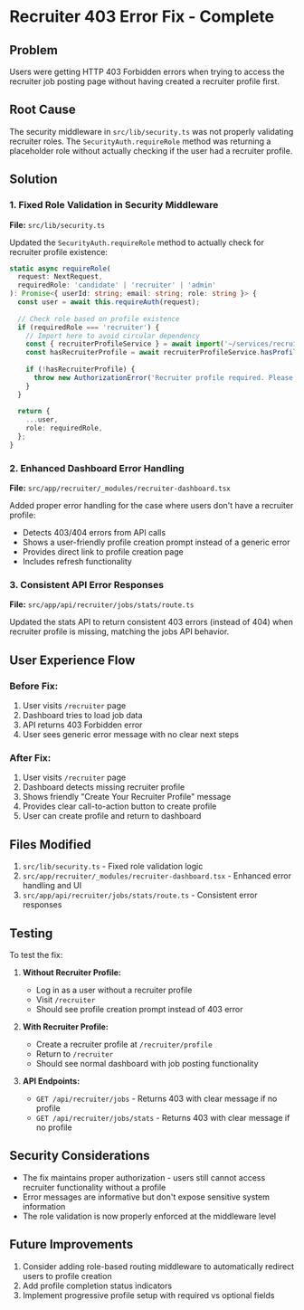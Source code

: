# Recruiter 403 Error Fix - Complete

## Problem
Users were getting HTTP 403 Forbidden errors when trying to access the recruiter job posting page without having created a recruiter profile first.

## Root Cause
The security middleware in `src/lib/security.ts` was not properly validating recruiter roles. The `SecurityAuth.requireRole` method was returning a placeholder role without actually checking if the user had a recruiter profile.

## Solution

### 1. Fixed Role Validation in Security Middleware
**File:** `src/lib/security.ts`

Updated the `SecurityAuth.requireRole` method to actually check for recruiter profile existence:

```typescript
static async requireRole(
  request: NextRequest, 
  requiredRole: 'candidate' | 'recruiter' | 'admin'
): Promise<{ userId: string; email: string; role: string }> {
  const user = await this.requireAuth(request);
  
  // Check role based on profile existence
  if (requiredRole === 'recruiter') {
    // Import here to avoid circular dependency
    const { recruiterProfileService } = await import('~/services/recruiter-profile');
    const hasRecruiterProfile = await recruiterProfileService.hasProfile(user.userId);
    
    if (!hasRecruiterProfile) {
      throw new AuthorizationError('Recruiter profile required. Please create a recruiter profile first.');
    }
  }
  
  return {
    ...user,
    role: requiredRole,
  };
}
```

### 2. Enhanced Dashboard Error Handling
**File:** `src/app/recruiter/_modules/recruiter-dashboard.tsx`

Added proper error handling for the case where users don't have a recruiter profile:

- Detects 403/404 errors from API calls
- Shows a user-friendly profile creation prompt instead of a generic error
- Provides direct link to profile creation page
- Includes refresh functionality

### 3. Consistent API Error Responses
**File:** `src/app/api/recruiter/jobs/stats/route.ts`

Updated the stats API to return consistent 403 errors (instead of 404) when recruiter profile is missing, matching the jobs API behavior.

## User Experience Flow

### Before Fix:
1. User visits `/recruiter` page
2. Dashboard tries to load job data
3. API returns 403 Forbidden error
4. User sees generic error message with no clear next steps

### After Fix:
1. User visits `/recruiter` page
2. Dashboard detects missing recruiter profile
3. Shows friendly "Create Your Recruiter Profile" message
4. Provides clear call-to-action button to create profile
5. User can create profile and return to dashboard

## Files Modified

1. `src/lib/security.ts` - Fixed role validation logic
2. `src/app/recruiter/_modules/recruiter-dashboard.tsx` - Enhanced error handling and UI
3. `src/app/api/recruiter/jobs/stats/route.ts` - Consistent error responses

## Testing

To test the fix:

1. **Without Recruiter Profile:**
   - Log in as a user without a recruiter profile
   - Visit `/recruiter`
   - Should see profile creation prompt instead of 403 error

2. **With Recruiter Profile:**
   - Create a recruiter profile at `/recruiter/profile`
   - Return to `/recruiter`
   - Should see normal dashboard with job posting functionality

3. **API Endpoints:**
   - `GET /api/recruiter/jobs` - Returns 403 with clear message if no profile
   - `GET /api/recruiter/jobs/stats` - Returns 403 with clear message if no profile

## Security Considerations

- The fix maintains proper authorization - users still cannot access recruiter functionality without a profile
- Error messages are informative but don't expose sensitive system information
- The role validation is now properly enforced at the middleware level

## Future Improvements

1. Consider adding role-based routing middleware to automatically redirect users to profile creation
2. Add profile completion status indicators
3. Implement progressive profile setup with required vs optional fields
